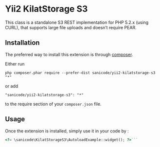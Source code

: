 Yii2 KilatStorage S3
====================
This class is a standalone S3 REST implementation for PHP 5.2.x (using CURL), that supports large file uploads and doesn’t require PEAR.

Installation
------------

The preferred way to install this extension is through [composer](http://getcomposer.org/download/).

Either run

```
php composer.phar require --prefer-dist sanicode/yii2-kilatstorage-s3 "*"
```

or add

```
"sanicode/yii2-kilatstorage-s3": "*"
```

to the require section of your `composer.json` file.


Usage
-----

Once the extension is installed, simply use it in your code by  :

```php
<?= \sanicode\KilatStorageS3\AutoloadExample::widget(); ?>```
